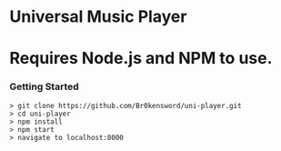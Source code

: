 # Universal Music Player
# Requires Node.js and NPM to use.

### Getting Started

```
> git clone https://github.com/Br0kensword/uni-player.git
> cd uni-player
> npm install
> npm start
> navigate to localhost:8000
```


